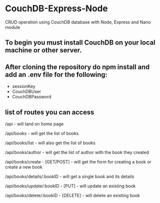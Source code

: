# CouchDB-Express-Node
CRUD operation using CouchDB database with Node, Express and Nano module

## To begin you must install CouchDB on your local machine or other server.

## After cloning the repository do npm install and add an .env file for the following:
  - sessionKey
  - CouchDBUser
  - CouchDBPassword
  
## list of routes you can access

  /api - will land on home page
  
  /api/books - will get the list of books
  
  /api/books/list - will also get the list of books
  
  /api/books/author - will get the list of author with the book they created
  
  /api/books/create - [GET/POST] - will get the form for creating a book or create a new book
  
  /api/books/details/:bookID - will get a single book and its details
  
  /api/books/update/:bookID - [PUT] - will update an existing book
  
  /api/books/delete/:bookID - [DELETE] - will delete an existing book
  
